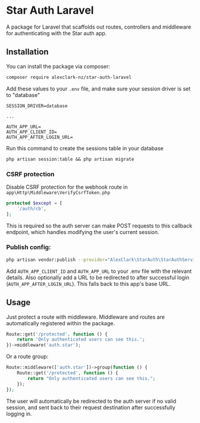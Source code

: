 # Star Auth Laravel

A package for Laravel that scaffolds out routes, controllers and middleware for authenticating with the Star auth app.

## Installation

You can install the package via composer:

```bash
composer require alexclark-nz/star-auth-laravel
```

Add these values to your `.env` file, and make sure your session driver is set to "database"
```
SESSION_DRIVER=database

...

AUTH_APP_URL=
AUTH_APP_CLIENT_ID=
AUTH_APP_AFTER_LOGIN_URL=
```
Run this command to create the sessions table in your database
```
php artisan session:table && php artisan migrate
```

### CSRF protection
Disable CSRF protection for the webhook route in `app\Http\Middleware\VerifyCsrfToken.php`
```php
protected $except = [
    '/auth/cb',
];
```
This is required so the auth server can make POST requests to this callback endpoint, which handles modifying the user's current session.

### Publish config:
```bash
php artisan vendor:publish --provider="AlexClark\StarAuth\StarAuthServiceProvider"
```

Add `AUTH_APP_CLIENT_ID` and `AUTH_APP_URL` to your .env file with the relevant details. Also optionally add a URL to be redirected to after successful login (`AUTH_APP_AFTER_LOGIN_URL`). This falls back to this app's base URL.

## Usage

Just protect a route with middleware. Middleware and routes are automatically registered within the package.
```php
Route::get('/protected', function () {
    return 'Only authenticated users can see this.';
})->middleware('auth.star');
```

Or a route group:
```php
Route::middleware(['auth.star'])->group(function () {
    Route::get('/protected', function () {
        return "Only authenticated users can see this.";
    });
});
```

The user will automatically be redirected to the auth server if no valid session, and sent back to their request destination after successfully logging in.

